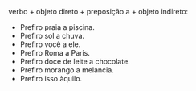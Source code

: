 verbo + objeto direto + preposição a + objeto indireto:

- Prefiro praia a piscina.
- Prefiro sol a chuva.
- Prefiro você a ele.
- Prefiro Roma a Paris.
- Prefiro doce de leite a chocolate.
- Prefiro morango a melancia.
- Prefiro isso àquilo.
